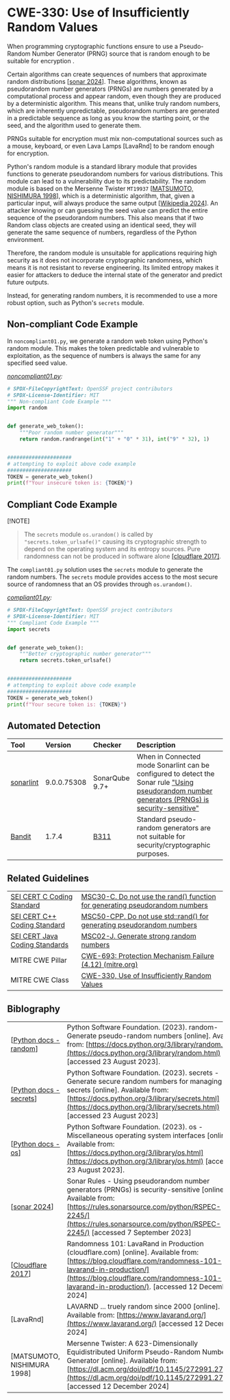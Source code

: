 # CWE-330: Use of Insufficiently Random Values

When programming cryptographic functions ensure to use a Pseudo-Random Number Generator (PRNG) source that is random enough to be suitable for encryption .

Certain algorithms can create sequences of numbers that approximate random distributions [[sonar 2024](https://rules.sonarsource.com/python/RSPEC-2245/)]. These algorithms, known as pseudorandom number generators (PRNGs) are numbers generated by a computational process and appear random, even though they are produced by a deterministic algorithm. This means that, unlike truly random numbers, which are inherently unpredictable, pseudorandom numbers are generated in a predictable sequence as long as you know the starting point, or the seed, and the algorithm used to generate them.

PRNGs suitable for encryption must mix non-computational sources such as a mouse, keyboard, or even  Lava Lamps [LavaRnd] to be random enough for encryption.

Python's random module is a standard library module that provides functions to generate pseudorandom numbers for various distributions. This module can lead to a vulnerability due to its predictability. The random module is based on the Mersenne Twister `MT19937`
[[MATSUMOTO, NISHIMURA 1998](https://dl.acm.org/doi/pdf/10.1145/272991.272995)], which is a deterministic algorithm, that, given a particular input, will always produce the same output [[Wikipedia 2024](https://en.wikipedia.org/wiki/Deterministic_algorithm)]. An attacker knowing or can guessing the seed value can predict the entire sequence of the pseudorandom numbers. This also means that if two Random class objects are created using an identical seed, they will generate the same sequence of numbers, regardless of the Python environment.

Therefore, the random module is unsuitable for applications requiring high security as it does not incorporate cryptographic randomness, which means it is not resistant to reverse engineering. Its limited entropy makes it easier for attackers to deduce the internal state of the generator and predict future outputs.

Instead, for generating random numbers, it is recommended to use a more robust option, such as Python's `secrets` module.

## Non-compliant Code Example

In `noncompliant01.py`, we generate a random web token using Python's random module. This makes the token predictable and vulnerable to exploitation, as the sequence of numbers is always the same for any specified seed value.

*[noncompliant01.py](noncompliant01.py):*

```py
# SPDX-FileCopyrightText: OpenSSF project contributors
# SPDX-License-Identifier: MIT
""" Non-compliant Code Example """
import random


def generate_web_token():
    """Poor random number generator"""
    return random.randrange(int("1" + "0" * 31), int("9" * 32), 1)


#####################
# attempting to exploit above code example
#####################
TOKEN = generate_web_token()
print(f"Your insecure token is: {TOKEN}")

```

## Compliant Code Example

 [!NOTE]
> The `secrets` module `os.urandom()` is called by `"secrets.token_urlsafe()"` causing its cryptographic strength to depend on the operating system and its entropy sources.
Pure randomness can not be produced in software alone [[cloudflare 2017]](https://blog.cloudflare.com/randomness-101-lavarand-in-production/).

 The `compliant01.py` solution uses the `secrets` module to generate the random numbers. The `secrets` module provides access to the most secure source of randomness that an OS provides through `os.urandom()`.

*[compliant01.py](compliant01.py):*

```py
# SPDX-FileCopyrightText: OpenSSF project contributors
# SPDX-License-Identifier: MIT
""" Compliant Code Example """
import secrets


def generate_web_token():
    """Better cryptographic number generator"""
    return secrets.token_urlsafe()


#####################
# attempting to exploit above code example
#####################
TOKEN = generate_web_token()
print(f"Your secure token is: {TOKEN}")

```

## Automated Detection

|Tool|Version|Checker|Description|
|:----|:----|:----|:----|
|[sonarlint](https://www.sonarsource.com/products/sonarlint/)|9.0.0.75308|SonarQube 9.7+|When in Connected mode Sonarlint can be configured to detect the Sonar rule ["Using pseudorandom number generators (PRNGs) is security-sensitive"](https://rules.sonarsource.com/python/RSPEC-2245/)|
|[Bandit](https://bandit.readthedocs.io/en/latest/)|1.7.4|[B311](https://bandit.readthedocs.io/en/latest/blacklists/blacklist_calls.html?highlight=B311#b311-random)|Standard pseudo-random generators are not suitable for security/cryptographic purposes.|

## Related Guidelines

|||
|:---|:---|
|[SEI CERT C Coding Standard](https://wiki.sei.cmu.edu/confluence/display/c/SEI+CERT+C+Coding+Standard)|[MSC30-C. Do not use the rand() function for generating pseudorandom numbers](https://wiki.sei.cmu.edu/confluence/display/c/MSC30-C.+Do+not+use+the+rand%28%29+function+for+generating+pseudorandom+numbers)|
|[SEI CERT C++ Coding Standard](https://wiki.sei.cmu.edu/confluence/pages/viewpage.action?pageId=88046682)|[MSC50-CPP. Do not use std::rand() for generating pseudorandom numbers](https://wiki.sei.cmu.edu/confluence/display/cplusplus/MSC50-CPP.+Do+not+use+std%3A%3Arand%28%29+for+generating+pseudorandom+numbers)|
|[SEI CERT Java Coding Standards](https://wiki.sei.cmu.edu/confluence/display/seccode/SEI+CERT+Coding+Standards)| [MSC02-J. Generate strong random numbers](https://wiki.sei.cmu.edu/confluence/display/java/MSC02-J.+Generate+strong+random+numbers)|
|MITRE CWE Pillar| [CWE-693: Protection Mechanism Failure (4.12) (mitre.org)](https://cwe.mitre.org/data/definitions/693.html)|
|MITRE CWE Class|[CWE-330, Use of Insufficiently Random Values](http://cwe.mitre.org/data/definitions/330.html)|

## Biblography

|||
|:---|:---|
|[[Python docs - random](https://docs.python.org/3/library/random.html)]|Python Software Foundation. (2023). random- Generate pseudo-random numbers [online]. Available from: [https://docs.python.org/3/library/random.html](https://docs.python.org/3/library/random.html) [accessed 23 August 2023].|
|[[Python docs - secrets](https://docs.python.org/3/library/secrets.html)]|Python Software Foundation. (2023). secrets - Generate secure random numbers for managing secrets [online]. Available from: [https://docs.python.org/3/library/secrets.html](https://docs.python.org/3/library/secrets.html) [accessed 23 August 2023]|
|[[Python docs - os](https://docs.python.org/3/library/os.html)]|Python Software Foundation. (2023). os - Miscellaneous operating system interfaces [online]. Available from: [https://docs.python.org/3/library/os.html](https://docs.python.org/3/library/os.html) [accessed 23 August 2023].|
|[[sonar 2024](https://rules.sonarsource.com/python/RSPEC-2245/)]|Sonar Rules - Using pseudorandom number generators (PRNGs) is security-sensitive [online]. Available from: [https://rules.sonarsource.com/python/RSPEC-2245/](https://rules.sonarsource.com/python/RSPEC-2245/) [accessed 7 September 2023]|
|[[Cloudflare 2017](https://blog.cloudflare.com/)]| Randomness 101: LavaRand in Production (cloudflare.com) [online]. Available from:[https://blog.cloudflare.com/randomness-101-lavarand-in-production/](https://blog.cloudflare.com/randomness-101-lavarand-in-production/). [accessed 12 December 2024]|
|[LavaRnd]|LAVARND ... truely random since 2000 [online]. Available from: [https://www.lavarand.org/](https://www.lavarand.org/) [accessed 12 December 2024]|
|[MATSUMOTO, NISHIMURA 1998]|Mersenne Twister: A 623-Dimensionally Equidistributed Uniform Pseudo-Random Number Generator [online]. Available from: [https://dl.acm.org/doi/pdf/10.1145/272991.272995](https://dl.acm.org/doi/pdf/10.1145/272991.272995) [accessed 12 December 2024]|
